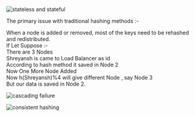 ![stateless and stateful](https://github.com/user-attachments/assets/45c7079b-92f6-464b-90be-8706c329d880)

The primary issue with traditional hashing methods :-

When a node is added or removed, most of the keys need to be rehashed and redistributed.  
If Let Suppose :-  
There are 3 Nodes  
Shreyansh is came to Load Balancer as id  
According to hash method it saved in Node 2  
Now One More Node Added  
Now h(Shreyansh)%4 will give different Node , say Node 3  
But our data is saved in Node 2.  

![cascading failure](https://github.com/user-attachments/assets/9a437285-db7e-4829-ba98-045419c2bd4e)

![consistent hashing](https://github.com/user-attachments/assets/0327eb44-de8a-4d70-8139-c66226e404a0)
